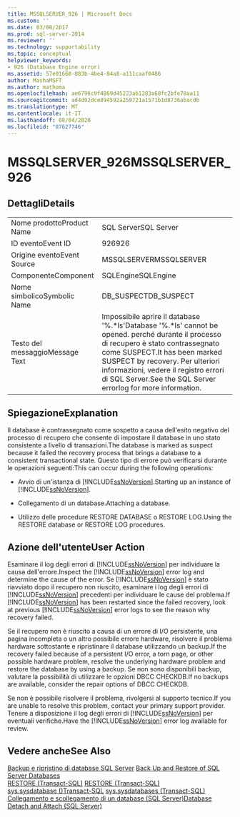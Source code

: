 ```yaml
---
title: MSSQLSERVER_926 | Microsoft Docs
ms.custom: ''
ms.date: 03/08/2017
ms.prod: sql-server-2014
ms.reviewer: ''
ms.technology: supportability
ms.topic: conceptual
helpviewer_keywords:
- 926 (Database Engine error)
ms.assetid: 57e01668-883b-4be4-84a8-a111caaf0486
author: MashaMSFT
ms.author: mathoma
ms.openlocfilehash: ae6796c9f4869d45223ab1283a68fc2bfe78aa11
ms.sourcegitcommit: ad4d92dce894592a259721a1571b1d8736abacdb
ms.translationtype: MT
ms.contentlocale: it-IT
ms.lasthandoff: 08/04/2020
ms.locfileid: "87627746"
---
```

# <a name="mssqlserver_926"></a><span data-ttu-id="07e92-102">MSSQLSERVER_926</span><span class="sxs-lookup"><span data-stu-id="07e92-102">MSSQLSERVER_926</span></span>
    
## <a name="details"></a><span data-ttu-id="07e92-103">Dettagli</span><span class="sxs-lookup"><span data-stu-id="07e92-103">Details</span></span>  
  
|||  
|-|-|  
|<span data-ttu-id="07e92-104">Nome prodotto</span><span class="sxs-lookup"><span data-stu-id="07e92-104">Product Name</span></span>|<span data-ttu-id="07e92-105">SQL Server</span><span class="sxs-lookup"><span data-stu-id="07e92-105">SQL Server</span></span>|  
|<span data-ttu-id="07e92-106">ID evento</span><span class="sxs-lookup"><span data-stu-id="07e92-106">Event ID</span></span>|<span data-ttu-id="07e92-107">926</span><span class="sxs-lookup"><span data-stu-id="07e92-107">926</span></span>|  
|<span data-ttu-id="07e92-108">Origine evento</span><span class="sxs-lookup"><span data-stu-id="07e92-108">Event Source</span></span>|<span data-ttu-id="07e92-109">MSSQLSERVER</span><span class="sxs-lookup"><span data-stu-id="07e92-109">MSSQLSERVER</span></span>|  
|<span data-ttu-id="07e92-110">Componente</span><span class="sxs-lookup"><span data-stu-id="07e92-110">Component</span></span>|<span data-ttu-id="07e92-111">SQLEngine</span><span class="sxs-lookup"><span data-stu-id="07e92-111">SQLEngine</span></span>|  
|<span data-ttu-id="07e92-112">Nome simbolico</span><span class="sxs-lookup"><span data-stu-id="07e92-112">Symbolic Name</span></span>|<span data-ttu-id="07e92-113">DB_SUSPECT</span><span class="sxs-lookup"><span data-stu-id="07e92-113">DB_SUSPECT</span></span>|  
|<span data-ttu-id="07e92-114">Testo del messaggio</span><span class="sxs-lookup"><span data-stu-id="07e92-114">Message Text</span></span>|<span data-ttu-id="07e92-115">Impossibile aprire il database '%.\*ls'</span><span class="sxs-lookup"><span data-stu-id="07e92-115">Database '%.\*ls' cannot be opened.</span></span> <span data-ttu-id="07e92-116">perché durante il processo di recupero è stato contrassegnato come SUSPECT.</span><span class="sxs-lookup"><span data-stu-id="07e92-116">It has been marked SUSPECT by recovery.</span></span> <span data-ttu-id="07e92-117">Per ulteriori informazioni, vedere il registro errori di SQL Server.</span><span class="sxs-lookup"><span data-stu-id="07e92-117">See the SQL Server errorlog for more information.</span></span>|  
  
## <a name="explanation"></a><span data-ttu-id="07e92-118">Spiegazione</span><span class="sxs-lookup"><span data-stu-id="07e92-118">Explanation</span></span>  
 <span data-ttu-id="07e92-119">Il database è contrassegnato come sospetto a causa dell'esito negativo del processo di recupero che consente di impostare il database in uno stato consistente a livello di transazioni.</span><span class="sxs-lookup"><span data-stu-id="07e92-119">The database is marked as suspect because it failed the recovery process that brings a database to a consistent transactional state.</span></span> <span data-ttu-id="07e92-120">Questo tipo di errore può verificarsi durante le operazioni seguenti:</span><span class="sxs-lookup"><span data-stu-id="07e92-120">This can occur during the following operations:</span></span>  
  
-   <span data-ttu-id="07e92-121">Avvio di un'istanza di [!INCLUDE[ssNoVersion](../../includes/ssnoversion-md.md)].</span><span class="sxs-lookup"><span data-stu-id="07e92-121">Starting up an instance of [!INCLUDE[ssNoVersion](../../includes/ssnoversion-md.md)].</span></span>  
  
-   <span data-ttu-id="07e92-122">Collegamento di un database.</span><span class="sxs-lookup"><span data-stu-id="07e92-122">Attaching a database.</span></span>  
  
-   <span data-ttu-id="07e92-123">Utilizzo delle procedure RESTORE DATABASE o RESTORE LOG.</span><span class="sxs-lookup"><span data-stu-id="07e92-123">Using the RESTORE database or RESTORE LOG procedures.</span></span>  
  
## <a name="user-action"></a><span data-ttu-id="07e92-124">Azione dell'utente</span><span class="sxs-lookup"><span data-stu-id="07e92-124">User Action</span></span>  
 <span data-ttu-id="07e92-125">Esaminare il log degli errori di [!INCLUDE[ssNoVersion](../../includes/ssnoversion-md.md)] per individuare la causa dell'errore.</span><span class="sxs-lookup"><span data-stu-id="07e92-125">Inspect the [!INCLUDE[ssNoVersion](../../includes/ssnoversion-md.md)] error log and determine the cause of the error.</span></span> <span data-ttu-id="07e92-126">Se [!INCLUDE[ssNoVersion](../../includes/ssnoversion-md.md)] è stato riavviato dopo il recupero non riuscito, esaminare i log degli errori di [!INCLUDE[ssNoVersion](../../includes/ssnoversion-md.md)] precedenti per individuare le cause del problema.</span><span class="sxs-lookup"><span data-stu-id="07e92-126">If [!INCLUDE[ssNoVersion](../../includes/ssnoversion-md.md)] has been restarted since the failed recovery, look at previous [!INCLUDE[ssNoVersion](../../includes/ssnoversion-md.md)] error logs to see the reason why recovery failed.</span></span>  
  
 <span data-ttu-id="07e92-127">Se il recupero non è riuscito a causa di un errore di I/O persistente, una pagina incompleta o un altro possibile errore hardware, risolvere il problema hardware sottostante e ripristinare il database utilizzando un backup.</span><span class="sxs-lookup"><span data-stu-id="07e92-127">If the recovery failed because of a persistent I/O error, a torn page, or other possible hardware problem, resolve the underlying hardware problem and restore the database by using a backup.</span></span> <span data-ttu-id="07e92-128">Se non sono disponibili backup, valutare la possibilità di utilizzare le opzioni DBCC CHECKDB.</span><span class="sxs-lookup"><span data-stu-id="07e92-128">If no backups are available, consider the repair options of DBCC CHECKDB.</span></span>  
  
 <span data-ttu-id="07e92-129">Se non è possibile risolvere il problema, rivolgersi al supporto tecnico.</span><span class="sxs-lookup"><span data-stu-id="07e92-129">If you are unable to resolve this problem, contact your primary support provider.</span></span> <span data-ttu-id="07e92-130">Tenere a disposizione il log degli errori di [!INCLUDE[ssNoVersion](../../includes/ssnoversion-md.md)] per eventuali verifiche.</span><span class="sxs-lookup"><span data-stu-id="07e92-130">Have the [!INCLUDE[ssNoVersion](../../includes/ssnoversion-md.md)] error log available for review.</span></span>  
  
## <a name="see-also"></a><span data-ttu-id="07e92-131">Vedere anche</span><span class="sxs-lookup"><span data-stu-id="07e92-131">See Also</span></span>  
 <span data-ttu-id="07e92-132">[Backup e ripristino di database SQL Server](../backup-restore/back-up-and-restore-of-sql-server-databases.md) </span><span class="sxs-lookup"><span data-stu-id="07e92-132">[Back Up and Restore of SQL Server Databases](../backup-restore/back-up-and-restore-of-sql-server-databases.md) </span></span>  
 <span data-ttu-id="07e92-133">[RESTORE &#40;Transact-SQL&#41;](/sql/t-sql/statements/restore-statements-transact-sql) </span><span class="sxs-lookup"><span data-stu-id="07e92-133">[RESTORE &#40;Transact-SQL&#41;](/sql/t-sql/statements/restore-statements-transact-sql) </span></span>  
 <span data-ttu-id="07e92-134">[sys.sysdatabase &#40;&#41;Transact-SQL](/sql/relational-databases/system-compatibility-views/sys-sysdatabases-transact-sql) </span><span class="sxs-lookup"><span data-stu-id="07e92-134">[sys.sysdatabases &#40;Transact-SQL&#41;](/sql/relational-databases/system-compatibility-views/sys-sysdatabases-transact-sql) </span></span>  
 [<span data-ttu-id="07e92-135">Collegamento e scollegamento di un database &#40;SQL Server&#41;</span><span class="sxs-lookup"><span data-stu-id="07e92-135">Database Detach and Attach &#40;SQL Server&#41;</span></span>](../../relational-databases/databases/database-detach-and-attach-sql-server.md)  
  
  
